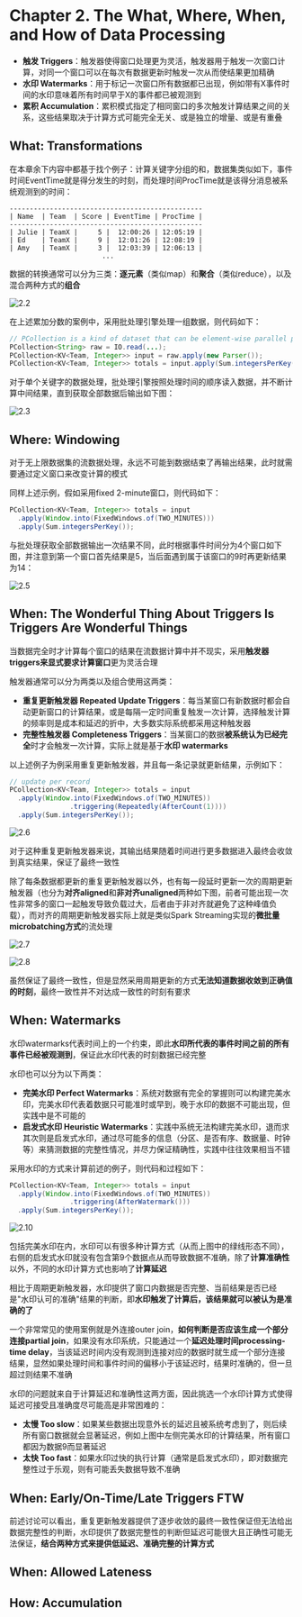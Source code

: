 # Chapter 2. The What, Where, When, and How of Data Processing

- **触发 Triggers**：触发器使得窗口处理更为灵活，触发器用于触发一次窗口计算，对同一个窗口可以在每次有数据更新时触发一次从而使结果更加精确
- **水印 Watermarks**：用于标记一次窗口所有数据都已出现，例如带有X事件时间的水印意味着所有时间早于X的事件都已被观测到
- **累积 Accumulation**：累积模式指定了相同窗口的多次触发计算结果之间的关系，这些结果取决于计算方式可能完全无关、或是独立的增量、或是有重叠

## What: Transformations

在本章余下内容中都基于找个例子：计算关键字分组的和，数据集类似如下，事件时间EventTime就是得分发生的时刻，而处理时间ProcTime就是该得分消息被系统观测到的时间：

```text
------------------------------------------------
| Name  | Team  | Score | EventTime | ProcTime |
------------------------------------------------
| Julie | TeamX |     5 |  12:00:26 | 12:05:19 |
| Ed    | TeamX |     9 |  12:01:26 | 12:08:19 |
| Amy   | TeamX |     3 |  12:03:39 | 12:06:13 |
                       ...
```

数据的转换通常可以分为三类：**逐元素**（类似map）和**聚合**（类似reduce），以及混合两种方式的**组合**

![2.2](images/2.2.png)

在上述累加分数的案例中，采用批处理引擎处理一组数据，则代码如下：

```java
// PCollection is a kind of dataset that can be element-wise parallel processed
PCollection<String> raw = IO.read(...);
PCollection<KV<Team, Integer>> input = raw.apply(new Parser());
PCollection<KV<Team, Integer>> totals = input.apply(Sum.integersPerKey());
```

对于单个关键字的数据处理，批处理引擎按照处理时间的顺序读入数据，并不断计算中间结果，直到获取全部数据后输出如下图：

![2.3](images/2.3.gif)

## Where: Windowing

对于无上限数据集的流数据处理，永远不可能到数据结束了再输出结果，此时就需要通过定义窗口来改变计算的模式

同样上述示例，假如采用fixed 2-minute窗口，则代码如下：

```java
PCollection<KV<Team, Integer>> totals = input
  .apply(Window.into(FixedWindows.of(TWO_MINUTES)))
  .apply(Sum.integersPerKey());
```

与批处理获取全部数据输出一次结果不同，此时根据事件时间分为4个窗口如下图，并注意到第一个窗口首先结果是5，当后面遇到属于该窗口的9时再更新结果为14：

![2.5](images/2.5.gif)

## When: The Wonderful Thing About Triggers Is Triggers Are Wonderful Things

当数据完全时才计算每个窗口的结果在流数据计算中并不现实，采用**触发器triggers来显式要求计算窗口**更为灵活合理

触发器通常可以分为两类以及组合使用这两类：

- **重复更新触发器 Repeated Update Triggers**：每当某窗口有新数据时都会自动更新窗口的计算结果，或是每隔一定时间重复触发一次计算，选择触发计算的频率则是成本和延迟的折中，大多数实际系统都采用这种触发器
- **完整性触发器 Completeness Triggers**：当某窗口的数据**被系统认为已经完全**时才会触发一次计算，实际上就是基于**水印 watermarks**

以上述例子为例采用重复更新触发器，并且每一条记录就更新结果，示例如下：

```java
// update per record
PCollection<KV<Team, Integer>> totals = input
  .apply(Window.into(FixedWindows.of(TWO_MINUTES))
               .triggering(Repeatedly(AfterCount(1))))
  .apply(Sum.integersPerKey());
```

![2.6](images/2.6.gif)

对于这种重复更新触发器来说，其输出结果随着时间进行更多数据进入最终会收敛到真实结果，保证了最终一致性

除了每条数据都更新的重复更新触发器以外，也有每一段延时更新一次的周期更新触发器（也分为**对齐aligned**和**非对齐unaligned**两种如下图，前者可能出现一次性非常多的窗口一起触发导致负载过大，后者由于非对齐就避免了这种峰值负载），而对齐的周期更新触发器实际上就是类似Spark Streaming实现的**微批量microbatching方式**的流处理

![2.7](images/2.7.gif)

![2.8](images/2.8.gif)

虽然保证了最终一致性，但是显然采用周期更新的方式**无法知道数据收敛到正确值的时刻**，最终一致性并不对达成一致性的时刻有要求

## When: Watermarks

水印watermarks代表时间上的一个约束，即此**水印所代表的事件时间之前的所有事件已经被观测到**，保证此水印代表的时刻数据已经完整

水印也可以分为以下两类：

- **完美水印 Perfect Watermarks**：系统对数据有完全的掌握则可以构建完美水印，完美水印代表着数据只可能准时或早到，晚于水印的数据不可能出现，但实践中是不可能的
- **启发式水印 Heuristic Watermarks**：实践中系统无法构建完美水印，退而求其次则是启发式水印，通过尽可能多的信息（分区、是否有序、数据量、时钟等）来猜测数据的完整性情况，并尽力保证精确性，实践中往往效果相当不错

采用水印的方式来计算前述的例子，则代码和过程如下：

```java
PCollection<KV<Team, Integer>> totals = input
  .apply(Window.into(FixedWindows.of(TWO_MINUTES))
               .triggering(AfterWatermark()))
  .apply(Sum.integersPerKey());
```

![2.10](images/2.10.gif)

包括完美水印在内，水印可以有很多种计算方式（从而上图中的绿线形态不同），右侧的启发式水印就没有包含第9个数据点从而导致数据不准确，除了**计算准确性**以外，不同的水印计算方式也影响了**计算延迟**

相比于周期更新触发器，水印提供了窗口内数据是否完整、当前结果是否已经是"水印认可的准确"结果的判断，即**水印触发了计算后，该结果就可以被认为是准确的了**

一个非常常见的使用案例就是外连接outer join，**如何判断是否应该生成一个部分连接partial join**，如果没有水印系统，只能通过一个**延迟处理时间processing-time delay**，当该延迟时间内没有观测到连接对应的数据时就生成一个部分连接结果，显然如果处理时间和事件时间的偏移小于该延迟时，结果时准确的，但一旦超过则结果不准确

水印的问题就来自于计算延迟和准确性这两方面，因此挑选一个水印计算方式使得延迟可接受且准确度尽可能高是非常困难的：

- **太慢 Too slow**：如果某些数据出现意外长的延迟且被系统考虑到了，则后续所有窗口数据就会显著延迟，例如上图中左侧完美水印的计算结果，所有窗口都因为数据9而显著延迟
- **太快 Too fast**：如果水印过快的执行计算（通常是启发式水印），即对数据完整性过于乐观，则有可能丢失数据导致不准确

## When: Early/On-Time/Late Triggers FTW

前述讨论可以看出，重复更新触发器提供了逐步收敛的最终一致性保证但无法给出数据完整性的判断，水印提供了数据完整性的判断但延迟可能很大且正确性可能无法保证，**结合两种方式来提供低延迟、准确完整的计算方式**

## When: Allowed Lateness

## How: Accumulation
